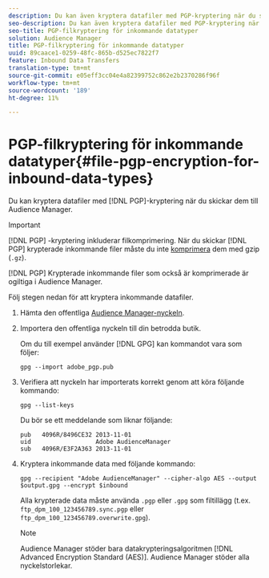 ```yaml
---
description: Du kan även kryptera datafiler med PGP-kryptering när du skickar dem till Audience Manager.
seo-description: Du kan även kryptera datafiler med PGP-kryptering när du skickar dem till Audience Manager.
seo-title: PGP-filkryptering för inkommande datatyper
solution: Audience Manager
title: PGP-filkryptering för inkommande datatyper
uuid: 89caace1-0259-48fc-865b-d525ec7822f7
feature: Inbound Data Transfers
translation-type: tm+mt
source-git-commit: e05eff3cc04e4a82399752c862e2b2370286f96f
workflow-type: tm+mt
source-wordcount: '189'
ht-degree: 11%

---
```



# PGP-filkryptering för inkommande datatyper{#file-pgp-encryption-for-inbound-data-types}

Du kan kryptera datafiler med [!DNL PGP]-kryptering när du skickar dem till Audience Manager.

<!-- c_encryption.xml -->

>[!IMPORTANT]
>
>[!DNL PGP] -kryptering inkluderar filkomprimering. När du skickar [!DNL PGP] krypterade inkommande filer måste du inte [komprimera](../../../integration/sending-audience-data/batch-data-transfer-explained/inbound-file-compression.md) dem med gzip (`.gz`).
>
>[!DNL PGP] Krypterade inkommande filer som också är  [](../../../integration/sending-audience-data/batch-data-transfer-explained/inbound-file-compression.md) komprimerade är ogiltiga i Audience Manager.

Följ stegen nedan för att kryptera inkommande datafiler.

1. Hämta den offentliga [Audience Manager-nyckeln](./assets/adobe_pgp.pub).
2. Importera den offentliga nyckeln till din betrodda butik.

   Om du till exempel använder [!DNL GPG] kan kommandot vara som följer:

   `gpg --import adobe_pgp.pub`

3. Verifiera att nyckeln har importerats korrekt genom att köra följande kommando:

   `gpg --list-keys`

   Du bör se ett meddelande som liknar följande:

   ```
   pub   4096R/8496CE32 2013-11-01
   uid                  Adobe AudienceManager
   sub   4096R/E3F2A363 2013-11-01
   ```

4. Kryptera inkommande data med följande kommando:

   `gpg --recipient "Adobe AudienceManager" --cipher-algo AES --output $output.gpg --encrypt $inbound`

   Alla krypterade data måste använda `.pgp` eller `.gpg` som filtillägg (t.ex. `ftp_dpm_100_123456789.sync.pgp` eller `ftp_dpm_100_123456789.overwrite.gpg`).

   >[!NOTE]
   >
   >Audience Manager stöder bara datakrypteringsalgoritmen [!DNL Advanced Encryption Standard (AES)]. Audience Manager stöder alla nyckelstorlekar.

